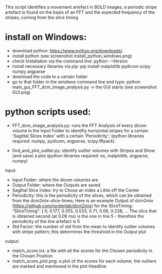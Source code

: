 This script identifies a movement artefact in BOLD images; a periodic stripe artefact is found on the basis of an FFT and the expected frequency of the stripes, coming from the slice timing 




# install on Windows:

- download python: https://www.python.org/downloads/
- install python (see screenshot install_python_windows.png)
- check Installation via the command line: python --Version
- install necessary libraries via pip: pip install matplotlib pydicom scipy numpy argparse
- download the code to a certain folder
- go to that folder in the windwos command line and type: python main_gui_FFT_dcm_image_analysis.py
  -> the GUI starts (see screenshot GUI.png)



# python scripts used:

- FFT_dcm_image_analysis.py: 
  runs the FFT Analysis of every dicom volume in the Input Folder to identifiy horizontal stripes for a certain 'Sagittal Slices Index' with a certain 'Periodicity';
  (python libraries required: numpy, pydicom, argparse, scipy.fftpack)

- find_and_plot_outlier.py:
  identify outlier volumes with Stripes and Show (and save) a plot
  (python libraries required: os, matplotlib, argparse, numpy)



input: 
 - Input Folder: where the dicom volumes are
 - Output Folder: where the Outputs are saved
 - Sagittal Slice Index: try to Chose an index a Little off the Center
 - Periodicity: this is the periodicity of the slices, which can be obtained from the dcm2niix-slice-times; 
   Here is an example Output of dcm2niix (https://github.com/rordenlab/dcm2niix) for the SliceTiming:
	"SliceTiming": [
	0,
	0.177,
	0.355,
	0.533,
	0.71,
	0.06,
	0.238,
	...
   The slice that is obtained second (at 0.06 ms) is the one in line 5 - therefore the periodicity of the line artefact is 5
 - Std Factor: the number of std from the mean to identify outlier volumes with stripe pattern; this determines the threshold in the Output plut

output: 
 - match_score.txt: a file with all the scores for the Chosen periodicity in the Chosen Position
 - match_score_plot.png: a plot of the scores for each volume; the outliers are marked and mentioned in the plot Headline

